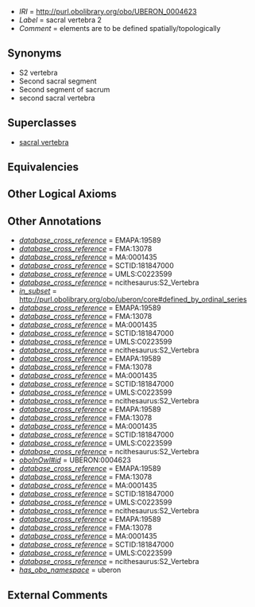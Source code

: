  * *IRI* = http://purl.obolibrary.org/obo/UBERON_0004623
 * *Label* = sacral vertebra 2
 * *Comment* = elements are to be defined spatially/topologically

## Synonyms

 * S2 vertebra
 * Second sacral segment
 * Second segment of sacrum
 * second sacral vertebra

## Superclasses

 * [sacral vertebra](../../UBERON/94/UBERON_0001094.md)

## Equivalencies


## Other Logical Axioms


## Other Annotations

 * *[database_cross_reference](../../ef/oboInOwl#hasDbXref.md)* = EMAPA:19589
 * *[database_cross_reference](../../ef/oboInOwl#hasDbXref.md)* = FMA:13078
 * *[database_cross_reference](../../ef/oboInOwl#hasDbXref.md)* = MA:0001435
 * *[database_cross_reference](../../ef/oboInOwl#hasDbXref.md)* = SCTID:181847000
 * *[database_cross_reference](../../ef/oboInOwl#hasDbXref.md)* = UMLS:C0223599
 * *[database_cross_reference](../../ef/oboInOwl#hasDbXref.md)* = ncithesaurus:S2_Vertebra
 * *[in_subset](../../et/oboInOwl#inSubset.md)* = http://purl.obolibrary.org/obo/uberon/core#defined_by_ordinal_series
 * *[database_cross_reference](../../ef/oboInOwl#hasDbXref.md)* = EMAPA:19589
 * *[database_cross_reference](../../ef/oboInOwl#hasDbXref.md)* = FMA:13078
 * *[database_cross_reference](../../ef/oboInOwl#hasDbXref.md)* = MA:0001435
 * *[database_cross_reference](../../ef/oboInOwl#hasDbXref.md)* = SCTID:181847000
 * *[database_cross_reference](../../ef/oboInOwl#hasDbXref.md)* = UMLS:C0223599
 * *[database_cross_reference](../../ef/oboInOwl#hasDbXref.md)* = ncithesaurus:S2_Vertebra
 * *[database_cross_reference](../../ef/oboInOwl#hasDbXref.md)* = EMAPA:19589
 * *[database_cross_reference](../../ef/oboInOwl#hasDbXref.md)* = FMA:13078
 * *[database_cross_reference](../../ef/oboInOwl#hasDbXref.md)* = MA:0001435
 * *[database_cross_reference](../../ef/oboInOwl#hasDbXref.md)* = SCTID:181847000
 * *[database_cross_reference](../../ef/oboInOwl#hasDbXref.md)* = UMLS:C0223599
 * *[database_cross_reference](../../ef/oboInOwl#hasDbXref.md)* = ncithesaurus:S2_Vertebra
 * *[database_cross_reference](../../ef/oboInOwl#hasDbXref.md)* = EMAPA:19589
 * *[database_cross_reference](../../ef/oboInOwl#hasDbXref.md)* = FMA:13078
 * *[database_cross_reference](../../ef/oboInOwl#hasDbXref.md)* = MA:0001435
 * *[database_cross_reference](../../ef/oboInOwl#hasDbXref.md)* = SCTID:181847000
 * *[database_cross_reference](../../ef/oboInOwl#hasDbXref.md)* = UMLS:C0223599
 * *[database_cross_reference](../../ef/oboInOwl#hasDbXref.md)* = ncithesaurus:S2_Vertebra
 * *[oboInOwl#id](../../id/oboInOwl#id.md)* = UBERON:0004623
 * *[database_cross_reference](../../ef/oboInOwl#hasDbXref.md)* = EMAPA:19589
 * *[database_cross_reference](../../ef/oboInOwl#hasDbXref.md)* = FMA:13078
 * *[database_cross_reference](../../ef/oboInOwl#hasDbXref.md)* = MA:0001435
 * *[database_cross_reference](../../ef/oboInOwl#hasDbXref.md)* = SCTID:181847000
 * *[database_cross_reference](../../ef/oboInOwl#hasDbXref.md)* = UMLS:C0223599
 * *[database_cross_reference](../../ef/oboInOwl#hasDbXref.md)* = ncithesaurus:S2_Vertebra
 * *[database_cross_reference](../../ef/oboInOwl#hasDbXref.md)* = EMAPA:19589
 * *[database_cross_reference](../../ef/oboInOwl#hasDbXref.md)* = FMA:13078
 * *[database_cross_reference](../../ef/oboInOwl#hasDbXref.md)* = MA:0001435
 * *[database_cross_reference](../../ef/oboInOwl#hasDbXref.md)* = SCTID:181847000
 * *[database_cross_reference](../../ef/oboInOwl#hasDbXref.md)* = UMLS:C0223599
 * *[database_cross_reference](../../ef/oboInOwl#hasDbXref.md)* = ncithesaurus:S2_Vertebra
 * *[has_obo_namespace](../../ce/oboInOwl#hasOBONamespace.md)* = uberon

## External Comments

